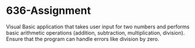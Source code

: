 # 636-Assignment
Visual Basic application that takes user input for two numbers and performs basic arithmetic operations (addition, subtraction, multiplication, division).
Ensure that the program can handle errors like division by zero.
